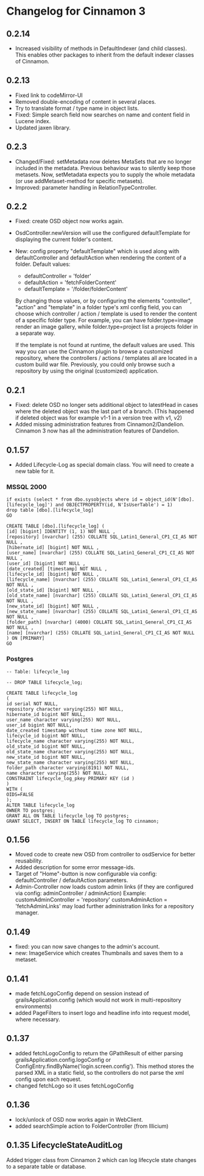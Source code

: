 # Changelog for Cinnamon 3

## 0.2.14

* Increased visibility of methods in DefaultIndexer (and child classes).  
  This enables other packages to inherit from the default indexer classes of Cinnamon.

## 0.2.13

* Fixed link to codeMirror-UI
* Removed double-encoding of content in several places.
* Try to translate format / type name in object lists.
* Fixed: Simple search field now searches on name and content field in Lucene index.
* Updated jaxen library.

## 0.2.3

* Changed/Fixed: setMetadata now deletes MetaSets that are no longer included in the metadata.
                 Previous behaviour was to silently keep those metasets. Now, setMetadata expects
                 you to supply the whole metadata (or use addMetaset-method for specific metasets).
* Improved: parameter handling in RelationTypeController.
 
## 0.2.2

* Fixed: create OSD object now works again.
* OsdController.newVersion will use the configured defaultTemplate for displaying the current folder's content.
* New: config property "defaultTemplate" which is used along with defaultController and defaultAction when
    rendering the content of a folder.
    Default values:
    
    * defaultController = 'folder'
    * defaultAction = 'fetchFolderContent'
    * defaultTemplate = '/folder/folderContent'
    
    By changing those values, or by configuring the elements "controller", "action" and "template" in a folder
    type's xml config field, you can choose which controller / action / template is used to render the content
    of a specific folder type. For example, you can have folder.type=image render an image gallery, while 
    folder.type=project list a projects folder in a separate way.
    
    If the template is not found at runtime, the default values are used. This way you can use the Cinnamon plugin
    to browse a customized repository, where the controllers / actions / templates all are located in a custom
    build war file. Previously, you could only browse such a repository by using the original (customized) application.

## 0.2.1

* Fixed: delete OSD no longer sets additional object to latestHead in cases where the deleted
         object was the last part of a branch. (This happened if deleted object was for example v1-1 in
         a version tree with v1, v2)
* Added missing administration features from Cinnamon2/Dandelion. 
  Cinnamon 3 now has all the administration features of Dandelion.

## 0.1.57

* Added Lifecycle-Log as special domain class. You will need to create a new table for it.

### MSSQL 2000

    if exists (select * from dbo.sysobjects where id = object_id(N'[dbo].[lifecycle_log]') and OBJECTPROPERTY(id, N'IsUserTable') = 1)
    drop table [dbo].[lifecycle_log]
    GO

    CREATE TABLE [dbo].[lifecycle_log] (
	[id] [bigint] IDENTITY (1, 1) NOT NULL ,
	[repository] [nvarchar] (255) COLLATE SQL_Latin1_General_CP1_CI_AS NOT NULL ,
	[hibernate_id] [bigint] NOT NULL ,
	[user_name] [nvarchar] (255) COLLATE SQL_Latin1_General_CP1_CI_AS NOT NULL ,
	[user_id] [bigint] NOT NULL ,
	[date_created] [timestamp] NOT NULL ,
	[lifecycle_id] [bigint] NOT NULL ,
	[lifecycle_name] [nvarchar] (255) COLLATE SQL_Latin1_General_CP1_CI_AS NOT NULL ,
	[old_state_id] [bigint] NOT NULL ,
	[old_state_name] [nvarchar] (255) COLLATE SQL_Latin1_General_CP1_CI_AS NOT NULL ,
	[new_state_id] [bigint] NOT NULL ,
	[new_state_name] [nvarchar] (255) COLLATE SQL_Latin1_General_CP1_CI_AS NOT NULL ,
	[folder_path] [nvarchar] (4000) COLLATE SQL_Latin1_General_CP1_CI_AS NOT NULL ,
	[name] [nvarchar] (255) COLLATE SQL_Latin1_General_CP1_CI_AS NOT NULL 
    ) ON [PRIMARY]
    GO
    
### Postgres
    -- Table: lifecycle_log

    -- DROP TABLE lifecycle_log;

    CREATE TABLE lifecycle_log
    (
    id serial NOT NULL,
    repository character varying(255) NOT NULL,
    hibernate_id bigint NOT NULL,
    user_name character varying(255) NOT NULL,
    user_id bigint NOT NULL,
    date_created timestamp without time zone NOT NULL,
    lifecycle_id bigint NOT NULL,
    lifecycle_name character varying(255) NOT NULL,
    old_state_id bigint NOT NULL,
    old_state_name character varying(255) NOT NULL,
    new_state_id bigint NOT NULL,
    new_state_name character varying(255) NOT NULL,
    folder_path character varying(8191) NOT NULL,
    name character varying(255) NOT NULL,
    CONSTRAINT lifecycle_log_pkey PRIMARY KEY (id )
    )
    WITH (
    OIDS=FALSE
    );
    ALTER TABLE lifecycle_log
    OWNER TO postgres;
    GRANT ALL ON TABLE lifecycle_log TO postgres;
    GRANT SELECT, INSERT ON TABLE lifecycle_log TO cinnamon; 


## 0.1.56

* Moved code to create new OSD from controller to osdService for better reusability.
* Added description for some error message-ids.
* Target of "Home"-button is now configurable via config: defaultController / defaultAction parameters.
* Admin-Controller now loads custom admin links (if they are configured via config: adminController / adminAction)
    Example: 
        customAdminController = 'repository'
        customAdminAction = 'fetchAdminLinks'
    may load further administration links for a repository manager.

## 0.1.49

* fixed: you can now save changes to the admin's account.
* new: ImageService which creates Thumbnails and saves them to a metaset.

## 0.1.41

* made fetchLogoConfig depend on session instead of grailsApplication.config 
    (which would not work in multi-repository environments)
* added PageFilters to insert logo and headline info into request model, where necessary.

## 0.1.37

* added fetchLogoConfig to return the GPathResult of either parsing grailsApplication.config.logoConfig or 
    ConfigEntry.findByName('login.screen.config'). This method stores the parsed XML in a static field, so the
    controllers do not parse the xml config upon each request.
* changed fetchLogo so it uses fetchLogoConfig

## 0.1.36

* lock/unlock of OSD now works again in WebClient.
* added searchSimple action to FolderController (from Illicium)

## 0.1.35 LifecycleStateAuditLog

Added trigger class from Cinnamon 2 which can log lifecycle state
changes to a separate table or database.
